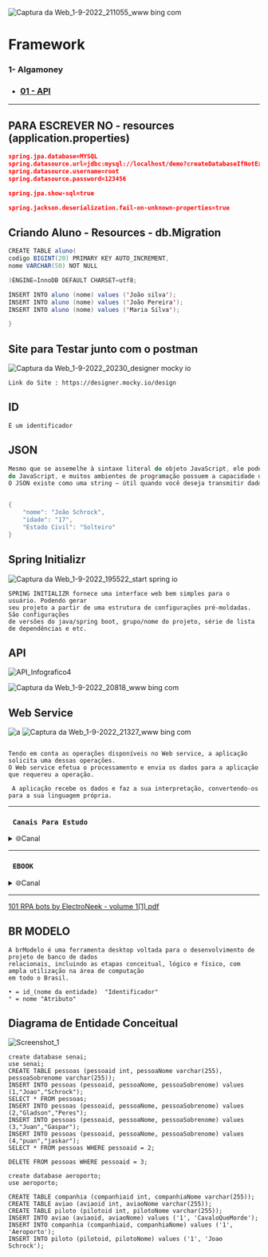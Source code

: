 
![Captura da Web_1-9-2022_211055_www bing com](https://user-images.githubusercontent.com/101228590/188032774-db86a0ed-a91c-43b1-b290-c10055351e1a.jpeg)

# Framework
### 1- Algamoney

- ### [01 - API ](https://github.com/JoaoSchrock/Framework/tree/main/FRAMEWORK/src/)

---
## PARA ESCREVER NO - resources (application.properties)
```json
spring.jpa.database=MYSQL
spring.datasource.url=jdbc:mysql://localhost/demo?createDatabaseIfNotExist=true&useSSL=false
spring.datasource.username=root
spring.datasource.password=123456

spring.jpa.show-sql=true

spring.jackson.deserialization.fail-on-unknown-properties=true

```

## Criando Aluno - Resources - db.Migration
```Java
CREATE TABLE aluno(
codigo BIGINT(20) PRIMARY KEY AUTO_INCREMENT,
nome VARCHAR(50) NOT NULL

)ENGINE=InnoDB DEFAULT CHARSET=utf8;

INSERT INTO aluno (nome) values ('João silva');
INSERT INTO aluno (nome) values ('João Pereira');
INSERT INTO aluno (nome) values ('Maria Silva');

}

```
## Site para Testar junto com o postman
![Captura da Web_1-9-2022_20230_designer mocky io](https://user-images.githubusercontent.com/101228590/188026782-463f6138-7337-4dab-9047-a6b4cb2b18e7.jpeg)

```
Link do Site : https://designer.mocky.io/design

```
## ID

```
È um identificador

```

## JSON

```Java
Mesmo que se assemelhe à sintaxe literal do objeto JavaScript, ele pode ser usado independentemente
do JavaScript, e muitos ambientes de programação possuem a capacidade de ler (analisar) e gerar JSON
O JSON existe como uma string — útil quando você deseja transmitir dados por uma rede.


{
    "nome": "João Schrock",
    "idade": "17",
    "Estado Civil": "Solteiro"
}
```

## Spring Initializr

![Captura da Web_1-9-2022_195522_start spring io](https://user-images.githubusercontent.com/101228590/188026103-8f384712-89cd-4f7e-b0a3-bcf920e8bb66.jpeg)

```
SPRING INITIALIZR fornece uma interface web bem simples para o usuário. Podendo gerar 
seu projeto a partir de uma estrutura de configurações pré-moldadas. São configurações 
de versões do java/spring boot, grupo/nome do projeto, série de lista de dependências e etc.

```
## API

![API_Infografico4](https://user-images.githubusercontent.com/101228590/188027174-b4dbe4f1-d8ff-4df6-ae4b-d3535aa9290b.png)
 
![Captura da Web_1-9-2022_20818_www bing com](https://user-images.githubusercontent.com/101228590/188027337-566eaae5-60dd-4696-84f2-913384dfeeb1.jpeg)



## Web Service

![a](https://user-images.githubusercontent.com/101228590/188031922-74ac883a-3134-4948-bb06-391f3ac93c56.jpg)
![Captura da Web_1-9-2022_21327_www bing com](https://user-images.githubusercontent.com/101228590/188032099-7d756881-e3fe-4887-9d41-53d6da863dbb.jpeg)

```

Tendo em conta as operações disponíveis no Web service, a aplicação solicita uma dessas operações.
O Web service efetua o processamento e envia os dados para a aplicação que requereu a operação.

 A aplicação recebe os dados e faz a sua interpretação, convertendo-os para a sua linguagem própria.

```
<hr>

<div align="">

### ` Canais Para Estudo`
 <details><summary>🌐Canal</summary>
       </p>

- ### [Canal DevDojo](https://www.youtube.com/c/DevDojoBrasil/)

</details>

<hr>


### ` EBOOK`
 <details><summary>🌐Canal</summary>
       </p>
[101 RPA bots by ElectroNeek - volume 1(1).pdf](https://github.com/JoaoSchrock/Algamoney_api/files/9505966/101.RPA.bots.by.ElectroNeek.-.volume.1.1.pdf)


</details>

<hr>

[101 RPA bots by ElectroNeek - volume 1(1).pdf](https://github.com/JoaoSchrock/Algamoney_api/files/9505966/101.RPA.bots.by.ElectroNeek.-.volume.1.1.pdf)


## BR MODELO

```
A brModelo é uma ferramenta desktop voltada para o desenvolvimento de projeto de banco de dados
relacionais, incluindo as etapas conceitual, lógico e físico, com ampla utilização na área de computação
em todo o Brasil.

```


```
• = id_(nome da entidade)  "Identificador"
° = nome "Atributo"
```

## Diagrama de Entidade Conceitual
![Screenshot_1](https://user-images.githubusercontent.com/101228590/192066833-451aa09b-f08a-440d-9e26-a6de79c42716.png)

~~~mysql
create database senai;
use senai;
CREATE TABLE pessoas (pessoaid int, pessoaNome varchar(255), pessoaSobrenome varchar(255));
INSERT INTO pessoas (pessoaid, pessoaNome, pessoaSobrenome) values (1,"Joao","Schrock");
SELECT * FROM pessoas;
INSERT INTO pessoas (pessoaid, pessoaNome, pessoaSobrenome) values (2,"Gladson","Peres");
INSERT INTO pessoas (pessoaid, pessoaNome, pessoaSobrenome) values (3,"Juan","Gaspar");
INSERT INTO pessoas (pessoaid, pessoaNome, pessoaSobrenome) values (4,"puan","jaskar");
SELECT * FROM pessoas WHERE pessoaid = 2;

DELETE FROM pessoas WHERE pessoaid = 3;

~~~


~~~mysql
create database aeroporto;
use aeroporto;

CREATE TABLE companhia (companhiaid int, companhiaNome varchar(255));
CREATE TABLE aviao (aviaoid int, aviaoNome varchar(255));
CREATE TABLE piloto (pilotoid int, pilotoNome varchar(255));
INSERT INTO aviao (aviaoid, aviaoNome) values ('1', 'CavaloQueMorde');
INSERT INTO companhia (companhiaid, companhiaNome) values ('1', 'Aeroporto');
INSERT INTO piloto (pilotoid, pilotoNome) values ('1', 'Joao Schrock');
~~~


